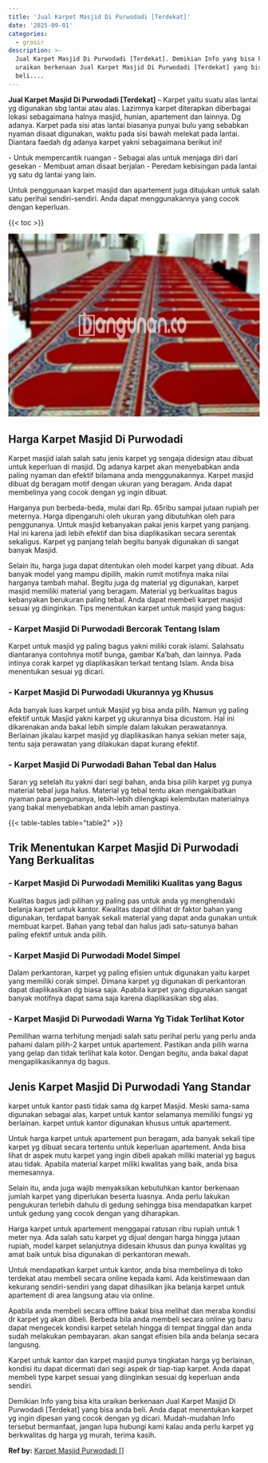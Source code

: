 ```yaml
---
title: 'Jual Karpet Masjid Di Purwodadi [Terdekat]'
date: '2025-09-01'
categories:
  - grosir
description: >-
  Jual Karpet Masjid Di Purwodadi [Terdekat]. Demikian Info yang bisa kita
  uraikan berkenaan Jual Karpet Masjid Di Purwodadi [Terdekat] yang bisa anda
  beli....
---
```


**Jual Karpet Masjid Di Purwodadi \[Terdekat\]** – Karpet yaitu suatu alas lantai yg digunakan sbg lantai atau alas. Lazimnya karpet diterapkan diberbagai lokasi sebagaimana halnya masjid, hunian, apartement dan lainnya. Dg adanya. Karpet pada sisi atas lantai biasanya punyai bulu yang sebabkan nyaman disaat digunakan, waktu pada sisi bawah melekat pada lantai. Diantara faedah dg adanya karpet yakni sebagaimana berikut ini!

\- Untuk mempercantik ruangan - Sebagai alas untuk menjaga diri dari gesekan - Membuat aman disaat berjalan - Peredam kebisingan pada lantai yg satu dg lantai yang lain.

Untuk penggunaan karpet masjid dan apartement juga ditujukan untuk salah satu perihal sendiri-sendiri. Anda dapat menggunakannya yang cocok dengan keperluan.

{{< toc >}}

![Jual Karpet Masjid Di Purwodadi [Terdekat]](/images/grosir-karpet-murah-75.png)

## Harga Karpet Masjid Di Purwodadi

Karpet masjid ialah salah satu jenis karpet yg sengaja didesign atau dibuat untuk keperluan di masjid. Dg adanya karpet akan menyebabkan anda paling nyaman dan efektif bilamana anda menggunakannya. Karpet masjid dibuat dg beragam motif dengan ukuran yang beragam. Anda dapat membelinya yang cocok dengan yg ingin dibuat.

Harganya pun berbeda-beda, mulai dari Rp. 65ribu sampai jutaan rupiah per meternya. Harga dipengaruhi oleh ukuran yang dibutuhkan oleh para penggunanya. Untuk masjid kebanyakan pakai jenis karpet yang panjang. Hal ini karena jadi lebih efektif dan bisa diaplikasikan secara serentak sekaligus. Karpet yg panjang telah begitu banyak digunakan di sangat banyak Masjid.

Selain itu, harga juga dapat ditentukan oleh model karpet yang dibuat. Ada banyak model yang mampu dipilih, makin rumit motifnya maka nilai harganya tambah mahal. Begitu juga dg material yg digunakan, karpet masjid memiliki material yang beragam. Material yg berkualitas bagus kebanyakan berukuran paling tebal. Anda dapat membeli karpet masjid sesuai yg diinginkan. Tips menentukan karpet untuk masjid yang bagus:

### \- Karpet Masjid Di Purwodadi Bercorak Tentang Islam

Karpet untuk masjid yg paling bagus yakni miliki corak islami. Salahsatu diantaranya contohnya motif bunga, gambar Ka’bah, dan lainnya. Pada intinya corak karpet yg diaplikasikan terkait tentang Islam. Anda bisa menentukan sesuai yg dicari.

### \- Karpet Masjid Di Purwodadi Ukurannya yg Khusus

Ada banyak luas karpet untuk Masjid yg bisa anda pilih. Namun yg paling efektif untuk Masjid yakni karpet yg ukurannya bisa dicustom. Hal ini dikarenakan anda bakal lebih simple dalam lakukan perawatannya. Berlainan jikalau karpet masjid yg diaplikasikan hanya sekian meter saja, tentu saja perawatan yang dilakukan dapat kurang efektif.

### \- Karpet Masjid Di Purwodadi Bahan Tebal dan Halus

Saran yg setelah itu yakni dari segi bahan, anda bisa pilih karpet yg punya material tebal juga halus. Material yg tebal tentu akan mengakibatkan nyaman para pengunanya, lebih-lebih dilengkapi kelembutan materialnya yang bakal menyebabkan anda lebih aman pastinya.

{{< table-tables table="table2" >}}

## Trik Menentukan Karpet Masjid Di Purwodadi Yang Berkualitas

### \- Karpet Masjid Di Purwodadi Memiliki Kualitas yang Bagus

Kualitas bagus jadi pilihan yg paling pas untuk anda yg menghendaki belanja karpet untuk kantor. Kwalitas dapat dilihat dr faktor bahan yang digunakan, terdapat banyak sekali material yang dapat anda gunakan untuk membuat karpet. Bahan yang tebal dan halus jadi satu-satunya bahan paling efektif untuk anda pilih.

### \- Karpet Masjid Di Purwodadi Model Simpel

Dalam perkantoran, karpet yg paling efisien untuk digunakan yaitu karpet yang memiliki corak simpel. Dimana karpet yg digunakan di perkantoran dapat diaplikasikan dg biasa saja. Apabila karpet yang digunakan sangat banyak motifnya dapat sama saja karena diaplikasikan sbg alas.

### \- Karpet Masjid Di Purwodadi Warna Yg Tidak Terlihat Kotor

Pemilihan warna terhitung menjadi salah satu perihal perlu yang perlu anda pahami dalam pilih-2 karpet untuk apartement. Pastikan anda pilih warna yang gelap dan tidak terlihat kala kotor. Dengan begitu, anda bakal dapat mengaplikasikannya dg bagus.

## Jenis Karpet Masjid Di Purwodadi Yang Standar

karpet untuk kantor pasti tidak sama dg karpet Masjid. Meski sama-sama digunakan sebagai alas, karpet untuk kantor selamanya memiliki fungsi yg berlainan. karpet untuk kantor digunakan khusus untuk apartement.

Untuk harga karpet untuk apartement pun beragam, ada banyak sekali tipe karpet yg dibuat secara tertentu untuk keperluan apartement. Anda bisa lihat dr aspek mutu karpet yang ingin dibeli apakah miliki material yg bagus atau tidak. Apabila material karpet miliki kwalitas yang baik, anda bisa memesannya.

Selain itu, anda juga wajib menyaksikan kebutuhkan kantor berkenaan jumlah karpet yang diperlukan beserta luasnya. Anda perlu lakukan pengukuran terlebih dahulu di gedung sehingga bisa mendapatkan karpet untuk gedung yang cocok dengan yang diharapkan.

Harga karpet untuk apartement menggapai ratusan ribu rupiah untuk 1 meter nya. Ada salah satu karpet yg dijual dengan harga hingga jutaan rupiah, model karpet selanjutnya didesain khusus dan punya kwalitas yg amat baik untuk bisa digunakan di perkantoran mewah.

Untuk mendapatkan karpet untuk kantor, anda bisa membelinya di toko terdekat atau membeli secara online kepada kami. Ada keistimewaan dan kekurang sendiri-sendiri yang dapat dihasilkan jika belanja karpet untuk apartement di area langsung atau via online.

Apabila anda membeli secara offline bakal bisa melihat dan meraba kondisi dr karpet yg akan dibeli. Berbeda bila anda membeli secara online yg baru dapat mengecek kondisi karpet setelah hingga di tempat tinggal dan anda sudah melakukan pembayaran. akan sangat efisien bila anda belanja secara langusng.

Karpet untuk kantor dan karpet masjid punya tingkatan harga yg berlainan, kondisi itu dapat dicermati dari segi aspek dr tiap-tiap karpet. Anda dapat membeli type karpet sesuai yang diinginkan sesuai dg keperluan anda sendiri.

Demikian Info yang bisa kita uraikan berkenaan Jual Karpet Masjid Di Purwodadi \[Terdekat\] yang bisa anda beli. Anda dapat menentukan karpet yg ingin dipesan yang cocok dengan yg dicari. Mudah-mudahan Info tersebut bermanfaat, jangan lupa hubungi kami kalau anda perlu karpet yg berkwalitas dg harga yg murah, terima kasih.

**Ref by:**  [Karpet Masjid Purwodadi []](https://id.wikipedia.org/wiki/Karpet)
